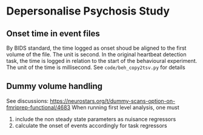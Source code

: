 # Depersonalise Psychosis Study

## Onset time in event files
By BIDS standard, the time logged as onset shoud be aligned to the first volume of the file.
The unit is second. 
In the original heartbeat detection task, the time is logged in relation to the start of the behavioural experiment.
The unit of the time is millisecond. 
See `code/beh_copy2tsv.py` for details

## Dummy volume handling
See discussions: https://neurostars.org/t/dummy-scans-option-on-fmriprep-functional/4683
When running first level analysis, one must 
1. include the non steady state parameters as nuisance regressors
2. calculate the onset of events accordingly for task regressors